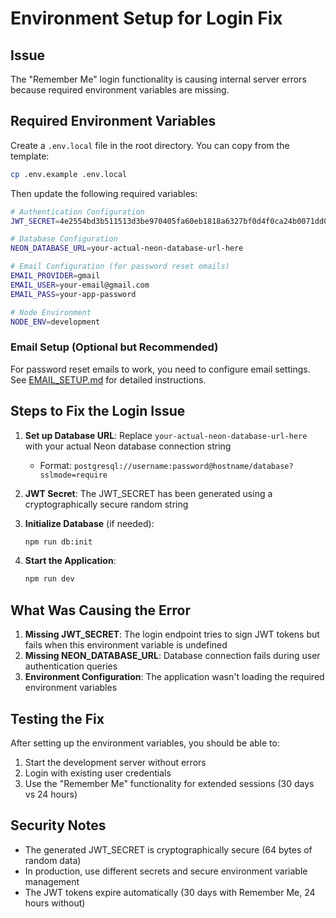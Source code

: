 # Environment Setup for Login Fix

## Issue
The "Remember Me" login functionality is causing internal server errors because required environment variables are missing.

## Required Environment Variables

Create a `.env.local` file in the root directory. You can copy from the template:

```bash
cp .env.example .env.local
```

Then update the following required variables:

```bash
# Authentication Configuration
JWT_SECRET=4e2554bd3b511513d3be970405fa60eb1818a6327bf0d4f0ca24b0071dd08e89e4671d531154a17758159ef19e309532491514eb2171f9df23de00197ae697d9

# Database Configuration
NEON_DATABASE_URL=your-actual-neon-database-url-here

# Email Configuration (for password reset emails)
EMAIL_PROVIDER=gmail
EMAIL_USER=your-email@gmail.com
EMAIL_PASS=your-app-password

# Node Environment
NODE_ENV=development
```

### Email Setup (Optional but Recommended)
For password reset emails to work, you need to configure email settings. See [EMAIL_SETUP.md](./EMAIL_SETUP.md) for detailed instructions.

## Steps to Fix the Login Issue

1. **Set up Database URL**: Replace `your-actual-neon-database-url-here` with your actual Neon database connection string
   - Format: `postgresql://username:password@hostname/database?sslmode=require`

2. **JWT Secret**: The JWT_SECRET has been generated using a cryptographically secure random string

3. **Initialize Database** (if needed):
   ```bash
   npm run db:init
   ```

4. **Start the Application**:
   ```bash
   npm run dev
   ```

## What Was Causing the Error

1. **Missing JWT_SECRET**: The login endpoint tries to sign JWT tokens but fails when this environment variable is undefined
2. **Missing NEON_DATABASE_URL**: Database connection fails during user authentication queries
3. **Environment Configuration**: The application wasn't loading the required environment variables

## Testing the Fix

After setting up the environment variables, you should be able to:
1. Start the development server without errors
2. Login with existing user credentials
3. Use the "Remember Me" functionality for extended sessions (30 days vs 24 hours)

## Security Notes

- The generated JWT_SECRET is cryptographically secure (64 bytes of random data)
- In production, use different secrets and secure environment variable management
- The JWT tokens expire automatically (30 days with Remember Me, 24 hours without)
